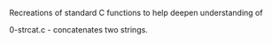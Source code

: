 Recreations of standard C functions to help deepen understanding of 

0-strcat.c - concatenates two strings.
